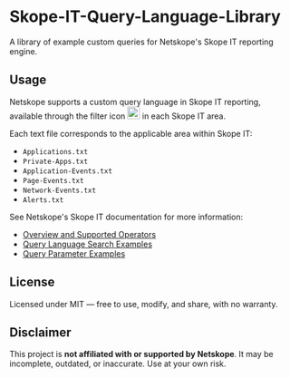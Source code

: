# Skope-IT-Query-Language-Library
A library of example custom queries for Netskope's Skope IT reporting engine.

## Usage
Netskope supports a custom query language in Skope IT reporting, available through the filter icon <img width="22" height="22" alt="Filter icon" src="https://github.com/user-attachments/assets/3a1cf835-19ff-4e9e-8718-c81be26db723" /> in each Skope IT area.

Each text file corresponds to the applicable area within Skope IT:
- `Applications.txt`
- `Private-Apps.txt`
- `Application-Events.txt`
- `Page-Events.txt`
- `Network-Events.txt`
- `Alerts.txt`

See Netskope's Skope IT documentation for more information:
- [Overview and Supported Operators](https://docs.netskope.com/en/skope-it-query-language)
- [Query Language Search Examples](https://docs.netskope.com/en/skope-it-query-language-search-examples)
- [Query Parameter Examples](https://docs.netskope.com/en/skope-it-queries-library)

## License
Licensed under MIT — free to use, modify, and share, with no warranty.

## Disclaimer
This project is **not affiliated with or supported by Netskope**. It may be incomplete, outdated, or inaccurate. Use at your own risk.
